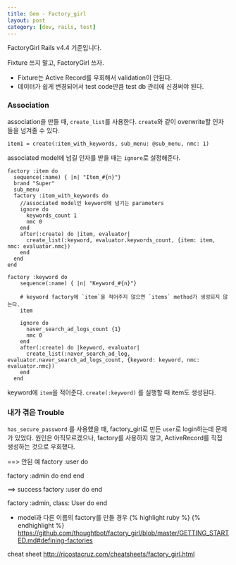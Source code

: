 ```yaml
---
title: Gem - Factory_girl
layout: post
category: [dev, rails, test]
--- 
```




FactoryGirl Rails v4.4 기준입니다.

Fixture 쓰지 말고, FactoryGirl 쓰자.

- Fixture는 Active Record를 우회해서 validation이 안된다.
- 데이터가 쉽게 변경되어서 test code만큼 test db 관리에 신경써야 된다.


### Association

association을 만들 때, `create_list`를 사용한다.
`create`와 같이 overwrite할 인자들을 넘겨줄 수 있다.
 
    item1 = create(:item_with_keywords, sub_menu: @sub_menu, nmc: 1)

associated model에 넘길 인자를 받을 때는 `ignore`로 설정해준다.

    factory :item do
      sequence(:name) { |n| "Item_#{n}"}
      brand "Super"
      sub_menu
      factory :item_with_keywords do
        //associated model인 keyword에 넘기는 parameters
        ignore do
          keywords_count 1
          nmc 0
        end
        after(:create) do |item, evaluator|
          create_list(:keyword, evaluator.keywords_count, {item: item, nmc: evaluator.nmc})
        end
      end
    end

    factory :keyword do
        sequence(:name) { |n| "Keyword_#{n}"}

        # keyword factory에 `item`을 적어주지 않으면 `items` method가 생성되지 않는다.
        item 
        
        ignore do
          naver_search_ad_logs_count {1}
          nmc 0
        end
        after(:create) do |keyword, evaluator|
          create_list(:naver_search_ad_log, evaluator.naver_search_ad_logs_count, {keyword: keyword, nmc: evaluator.nmc})
        end
      end


keyword에 `item`을 적어준다.
  `create(:keyword)` 를 실행할 때 item도 생성된다.


### 내가 겪은 Trouble

`has_secure_password` 를 사용했을 때, factory_girl로 만든 `user`로 login하는데 문제가 있었다. 원인은 아직모르겠으나, factory를 사용하지 않고, ActiveRecord를 직접 생성하는 것으로 우회했다.

==> 안된 예
factory :user do

  factory :admin do
  end
end

==> success
factory :user do
end

factory :admin, class: User do
end


- model과 다른 이름의 factory를 만들 경우
{% highlight ruby %}
{% endhighlight %}
https://github.com/thoughtbot/factory_girl/blob/master/GETTING_STARTED.md#defining-factories

cheat sheet
http://ricostacruz.com/cheatsheets/factory_girl.html